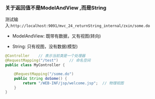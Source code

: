 

### 关于返回值不是ModelAndView ,而是String


测试输入:`http://localhost:9091/mvc_24_returnString_internal/zxin/some.do` 


* ModelAndView: 既带有数据，又有视图(转向)

* String: 只有视图，没有数据(模型)


```java
@Controller    // 表示当前类是一个处理器
@RequestMapping("/test")     // 命名空间
public class MyController {

	@RequestMapping("/some.do")
	public String doSome() {
		return "/WEB-INF/jsp/welcome.jsp";  // 物理视图 
	}
}

```
